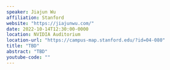 ```yaml
---
speaker: Jiajun Wu
affiliation: Stanford
website: "https://jiajunwu.com/"
date: 2022-10-14T12:30:00-0000
location: NVIDIA Auditorium
location-url: "https://campus-map.stanford.edu/?id=04-080"
title: "TBD"
abstract: "TBD"
youtube-code: ""
---
```


